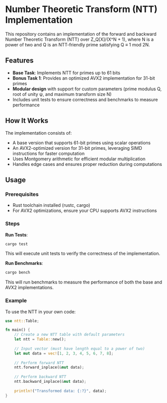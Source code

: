 # Number Theoretic Transform (NTT) Implementation

This repository contains an implementation of the forward and backward Number Theoretic Transform (NTT) over Z_Q[X]/(X^N + 1), where N is a power of two and Q is an NTT-friendly prime satisfying Q ≡ 1 mod 2N. 

## Features

- **Base Task**: Implements NTT for primes up to 61 bits
- **Bonus Task 1**: Provides an optimized AVX2 implementation for 31-bit primes
- **Modular design** with support for custom parameters (prime modulus Q, root of unity ψ, and maximum transform size N)
- Includes unit tests to ensure correctness and benchmarks to measure performance

## How It Works

The implementation consists of:

- A base version that supports 61-bit primes using scalar operations
- An AVX2-optimized version for 31-bit primes, leveraging SIMD instructions for faster computation
- Uses Montgomery arithmetic for efficient modular multiplication
- Handles edge cases and ensures proper reduction during computations

## Usage

### Prerequisites

- Rust toolchain installed (rustc, cargo)
- For AVX2 optimizations, ensure your CPU supports AVX2 instructions

### Steps

**Run Tests**:
```bash
cargo test
```
This will execute unit tests to verify the correctness of the implementation.

**Run Benchmarks**:
```bash
cargo bench
```
This will run benchmarks to measure the performance of both the base and AVX2 implementations.

### Example

To use the NTT in your own code:

```rust
use ntt::Table;

fn main() {
    // Create a new NTT table with default parameters
    let ntt = Table::new();
    
    // Input vector (must have length equal to a power of two)
    let mut data = vec![1, 2, 3, 4, 5, 6, 7, 8];
    
    // Perform forward NTT
    ntt.forward_inplace(&mut data);
    
    // Perform backward NTT
    ntt.backward_inplace(&mut data);
    
    println!("Transformed data: {:?}", data);
}
```